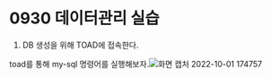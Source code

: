 # 0930 데이터관리 실습

1. DB 생성을 위해 TOAD에 접속한다.

toad를 통해 my-sql 명령어를 실행해보자.![화면 캡처 2022-10-01 174757](https://user-images.githubusercontent.com/114793024/193402307-7fb31b27-34d1-4838-9f98-4acd81dc1ed6.png)

<!--stackedit_data:
eyJoaXN0b3J5IjpbMTUxMjU0MTQ3NCwxNTEzMzU3NTU2LC02ND
YxODAyNDEsLTE5MzQzMzM5NzMsLTIwMDIzODIyMTUsMTgwMjk4
NzI3NV19
-->